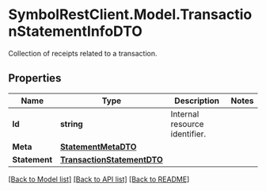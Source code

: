 # SymbolRestClient.Model.TransactionStatementInfoDTO
Collection of receipts related to a transaction.

## Properties

Name | Type | Description | Notes
------------ | ------------- | ------------- | -------------
**Id** | **string** | Internal resource identifier. | 
**Meta** | [**StatementMetaDTO**](StatementMetaDTO.md) |  | 
**Statement** | [**TransactionStatementDTO**](TransactionStatementDTO.md) |  | 

[[Back to Model list]](../README.md#documentation-for-models) [[Back to API list]](../README.md#documentation-for-api-endpoints) [[Back to README]](../README.md)

